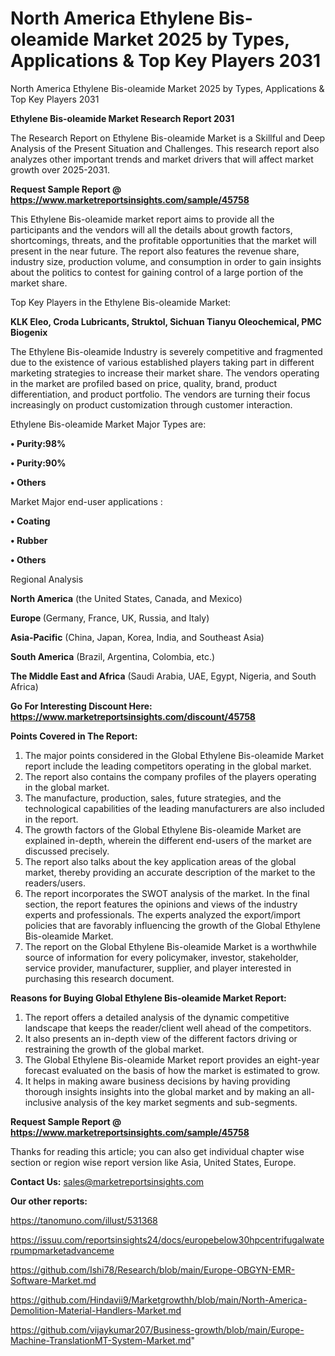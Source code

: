 # North America Ethylene Bis-oleamide Market 2025 by Types, Applications & Top Key Players 2031
North America Ethylene Bis-oleamide Market 2025 by Types, Applications & Top Key Players 2031

<strong>Ethylene Bis-oleamide Market Research Report 2031</strong>

The Research Report on Ethylene Bis-oleamide Market is a Skillful and Deep Analysis of the Present Situation and Challenges. This research report also analyzes other important trends and market drivers that will affect market growth over 2025-2031.

<strong>Request Sample Report @ <a href=https://www.marketreportsinsights.com/sample/45758>https://www.marketreportsinsights.com/sample/45758</a></strong>

This Ethylene Bis-oleamide market report aims to provide all the participants and the vendors will all the details about growth factors, shortcomings, threats, and the profitable opportunities that the market will present in the near future. The report also features the revenue share, industry size, production volume, and consumption in order to gain insights about the politics to contest for gaining control of a large portion of the market share.

Top Key Players in the Ethylene Bis-oleamide Market:

<strong>KLK Eleo, Croda Lubricants, Struktol, Sichuan Tianyu Oleochemical, PMC Biogenix</strong>

The Ethylene Bis-oleamide Industry is severely competitive and fragmented due to the existence of various established players taking part in different marketing strategies to increase their market share. The vendors operating in the market are profiled based on price, quality, brand, product differentiation, and product portfolio. The vendors are turning their focus increasingly on product customization through customer interaction.

Ethylene Bis-oleamide Market Major Types are:

<strong>•  Purity:98%

•  Purity:90%

•  Others</strong>

Market Major end-user applications :

<strong>•  Coating

•  Rubber

•  Others</strong>

Regional Analysis

</u><strong><b>North America</b></strong> (the United States, Canada, and Mexico)

<strong><b>Europe </b></strong>(Germany, France, UK, Russia, and Italy)

<strong><b>Asia-Pacific</b></strong> (China, Japan, Korea, India, and Southeast Asia)

<strong><b>South America</b></strong> (Brazil, Argentina, Colombia, etc.)

<strong><b>The Middle East and Africa</b></strong> (Saudi Arabia, UAE, Egypt, Nigeria, and South Africa)

<strong>Go For Interesting Discount Here: <a href=https://www.marketreportsinsights.com/discount/45758>https://www.marketreportsinsights.com/discount/45758</a></strong>

<strong>Points Covered in The Report:</strong>
<ol>
  <li>The major points considered in the Global Ethylene Bis-oleamide Market report include the leading competitors operating in the global market.</li>
  <li>The report also contains the company profiles of the players operating in the global market.</li>
  <li>The manufacture, production, sales, future strategies, and the technological capabilities of the leading manufacturers are also included in the report.</li>
  <li>The growth factors of the Global Ethylene Bis-oleamide Market are explained in-depth, wherein the different end-users of the market are discussed precisely.</li>
  <li>The report also talks about the key application areas of the global market, thereby providing an accurate description of the market to the readers/users.</li>
  <li>The report incorporates the SWOT analysis of the market. In the final section, the report features the opinions and views of the industry experts and professionals. The experts analyzed the export/import policies that are favorably influencing the growth of the Global Ethylene Bis-oleamide Market.</li>
  <li>The report on the Global Ethylene Bis-oleamide Market is a worthwhile source of information for every policymaker, investor, stakeholder, service provider, manufacturer, supplier, and player interested in purchasing this research document.</li>
</ol>
<strong>Reasons for Buying Global Ethylene Bis-oleamide Market Report:</strong>

<ol>
  <li>The report offers a detailed analysis of the dynamic competitive landscape that keeps the reader/client well ahead of the competitors.</li>
  <li>It also presents an in-depth view of the different factors driving or restraining the growth of the global market.</li>
  <li>The Global Ethylene Bis-oleamide Market report provides an eight-year forecast evaluated on the basis of how the market is estimated to grow.</li>
  <li>It helps in making aware business decisions by having providing thorough insights insights into the global market and by making an all-inclusive analysis of the key market segments and sub-segments.</li>
</ol>
<strong>Request Sample Report @ <a href=https://www.marketreportsinsights.com/sample/45758>https://www.marketreportsinsights.com/sample/45758</a></strong>


Thanks for reading this article; you can also get individual chapter wise section or region wise report version like Asia, United States, Europe.

<strong>Contact Us:</strong>
sales@marketreportsinsights.com

<strong>Our other reports:</strong>

<a href=https://tanomuno.com/illust/531368>https://tanomuno.com/illust/531368</a>

<a href=https://issuu.com/reportsinsights24/docs/europebelow30hpcentrifugalwaterpumpmarketadvanceme>https://issuu.com/reportsinsights24/docs/europebelow30hpcentrifugalwaterpumpmarketadvanceme</a>

<a href=https://github.com/Ishi78/Research/blob/main/Europe-OBGYN-EMR-Software-Market.md>https://github.com/Ishi78/Research/blob/main/Europe-OBGYN-EMR-Software-Market.md</a>

<a href=https://github.com/Hindavii9/Marketgrowthh/blob/main/North-America-Demolition-Material-Handlers-Market.md>https://github.com/Hindavii9/Marketgrowthh/blob/main/North-America-Demolition-Material-Handlers-Market.md</a>

<a href=https://github.com/vijaykumar207/Business-growth/blob/main/Europe-Machine-TranslationMT-System-Market.md>https://github.com/vijaykumar207/Business-growth/blob/main/Europe-Machine-TranslationMT-System-Market.md</a>"
